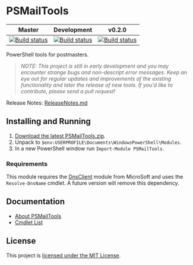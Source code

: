 # PSMailTools

|Master   |  Development | v0.2.0 |
|:------:|:------:|:------:|
|[![Build status](https://ci.appveyor.com/api/projects/status/github/omniomi/psmailtools?branch=master&svg=true)](https://ci.appveyor.com/project/omniomi/master/branch/master)|[![Build status](https://ci.appveyor.com/api/projects/status/github/omniomi/psmailtools?branch=development&svg=true)](https://ci.appveyor.com/project/omniomi/master/branch/development)|[![Build status](https://ci.appveyor.com/api/projects/status/github/omniomi/psmailtools?branch=v0.2.0&svg=true)](https://ci.appveyor.com/project/omniomi/master/branch/v0.2.0)|

PowerShell tools for postmasters.

> _NOTE: This project is still in early development and you may encounter strange bugs and non-descript error messages. Keep an eye out for regular updates and improvements of the existing functionality and later the release of new tools. If you'd like to contribute, please send a pull request!_

Release Notes: [ReleaseNotes.md](ReleaseNotes.md)

## Installing and Running

1. [Download the latest PSMailTools.zip](https://github.com/omniomi/PSMailTools/releases/latest).
2. Unpack to `$env:USERPROFILE\Documents\WindowsPowerShell\Modules`.
3. In a new PowerShell window run `Import-Module PSMailTools`.

### Requirements

This module requires the [DnsClient](https://docs.microsoft.com/en-us/powershell/module/dnsclient/) module from MicroSoft and uses the `Resolve-DnsName` cmdlet. A future version will remove this dependency.

## Documentation

* [About PSMailTools](/docs/en-US/about_PSMailTools.help.md)
* [Cmdlet List](/docs/en-US/PSMailTools.md)

## License

This project is [licensed under the MIT License](LICENSE.txt).
